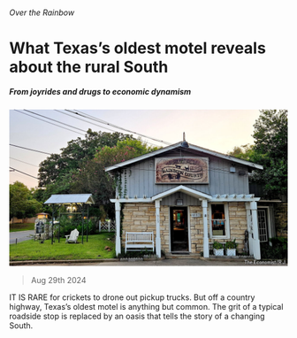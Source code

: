 ###### Over the Rainbow

# What Texas’s oldest motel reveals about the rural South 

##### From joyrides and drugs to economic dynamism 

![image](images/20240831_USP509.jpg) 

> Aug 29th 2024 

IT IS RARE for crickets to drone out pickup trucks. But off a country highway, Texas’s oldest motel is anything but common. The grit of a typical roadside stop is replaced by an oasis that tells the story of a changing South. 

